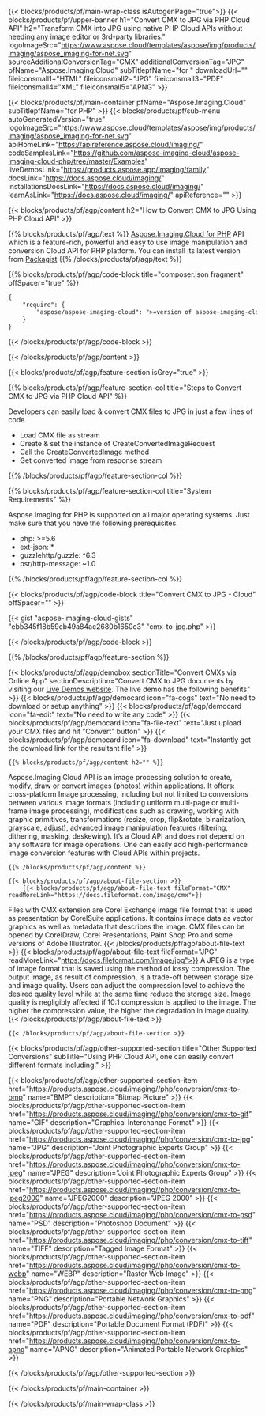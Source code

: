 ﻿---
title:  
weight: 1
url: /PHP/conversion/cmx-to-jpg/
description: Sample code for CMX to JPG  PHP Cloud API conversion. Use API example code for batch CMX files to JPG {action} within any PHP based application. 
---

{{< blocks/products/pf/main-wrap-class isAutogenPage="true">}}
{{< blocks/products/pf/upper-banner h1="Convert CMX to JPG via PHP Cloud API" h2="Transform CMX into JPG using native PHP Cloud APIs without needing any image editor or 3rd-party libraries." logoImageSrc="https://www.aspose.cloud/templates/aspose/img/products/imaging/aspose_imaging-for-net.svg" sourceAdditionalConversionTag="CMX" additionalConversionTag="JPG" pfName="Aspose.Imaging.Cloud" subTitlepfName="for " downloadUrl="" fileiconsmall1="HTML" fileiconsmall2="JPG" fileiconsmall3="PDF" fileiconsmall4="XML" fileiconsmall5="APNG" >}}


{{< blocks/products/pf/main-container pfName="Aspose.Imaging.Cloud" subTitlepfName="for PHP" >}}
{{< blocks/products/pf/sub-menu autoGeneratedVersion="true" logoImageSrc="https://www.aspose.cloud/templates/aspose/img/products/imaging/aspose_imaging-for-net.svg" apiHomeLink="https://apireference.aspose.cloud/imaging/" codeSamplesLink="https://github.com/aspose-imaging-cloud/aspose-imaging-cloud-php/tree/master/Examples" liveDemosLink="https://products.aspose.app/imaging/family" docsLink="https://docs.aspose.cloud/imaging/" installationsDocsLink="https://docs.aspose.cloud/imaging/" learnAsLink="https://docs.aspose.cloud/imaging/" apiReference="" >}}

{{< blocks/products/pf/agp/content h2="How to Convert CMX to JPG Using PHP Cloud API" >}}

{{% blocks/products/pf/agp/text %}}
[Aspose.Imaging.Cloud for PHP](https://products.aspose.cloud/imaging/php) 
API which is a feature-rich, powerful and easy to use image manipulation and conversion Cloud API for PHP platform. You can install its latest version from
[Packagist](https://packagist.org/packages/aspose/aspose-imaging-cloud)
{{% /blocks/products/pf/agp/text %}}

{{% blocks/products/pf/agp/code-block title="composer.json fragment" offSpacer="true" %}}
```xml
{
    "require": {
        "aspose/aspose-imaging-cloud": ">=version of aspose-imaging-cloud API"
    }
}
```
{{< /blocks/products/pf/agp/code-block >}}

{{< /blocks/products/pf/agp/content >}}

{{< blocks/products/pf/agp/feature-section isGrey="true" >}}

{{% blocks/products/pf/agp/feature-section-col title="Steps to Convert CMX to JPG via PHP Cloud API" %}}

Developers can easily load & convert CMX files to JPG in just a few lines of code.

+ Load CMX  file as stream
+ Create & set the instance of CreateConvertedImageRequest 
+ Call the CreateConvertedImage method
+ Get converted image from response stream

{{% /blocks/products/pf/agp/feature-section-col %}}

{{% blocks/products/pf/agp/feature-section-col title="System Requirements" %}}

Aspose.Imaging for PHP is supported on all major operating systems. Just make sure that you have the following prerequisites.
- php: >=5.6
- ext-json: *
- guzzlehttp/guzzle: ^6.3
- psr/http-message: ~1.0

{{% /blocks/products/pf/agp/feature-section-col %}}

{{< blocks/products/pf/agp/code-block title="Convert CMX to JPG - Cloud" offSpacer="" >}}

{{< gist "aspose-imaging-cloud-gists" "ebb345f18b59cb49a84ac2680b1650c3" "cmx-to-jpg.php" >}}

{{< /blocks/products/pf/agp/code-block >}}

{{% /blocks/products/pf/agp/feature-section %}}


<!-- aboutfile Starts -->
   {{< blocks/products/pf/agp/demobox sectionTitle="Convert CMXs via Online App" sectionDescription="Convert CMX to JPG documents by visiting our [Live Demos website](https://products.aspose.app/imaging/conversion). The live demo has the following benefits" >}}
            {{< blocks/products/pf/agp/democard icon="fa-cogs" text="No need to download or setup anything" >}}
            {{< blocks/products/pf/agp/democard icon="fa-edit" text="No need to write any code" >}}
            {{< blocks/products/pf/agp/democard icon="fa-file-text" text="Just upload your CMX files and hit \"Convert\" button" >}}
            {{< blocks/products/pf/agp/democard icon="fa-download" text="Instantly get the download link for the resultant file" >}}

    {{% blocks/products/pf/agp/content h2="" %}}

Aspose.Imaging Cloud API is an image processing solution to create, modify, draw or convert images (photos) within applications. It offers: cross-platform Image processing, including but not limited to conversions between various image formats (including uniform multi-page or multi-frame image processing), modifications such as drawing, working with graphic primitives, transformations (resize, crop, flip&rotate, binarization, grayscale, adjust), advanced image manipulation features (filtering, dithering, masking, deskewing). It’s a Cloud API and does not depend on any software for image operations. One can easily add high-performance image conversion features with Cloud APIs within projects. 
    
    {{% /blocks/products/pf/agp/content %}}

    {{< blocks/products/pf/agp/about-file-section >}}       
        {{< blocks/products/pf/agp/about-file-text fileFormat="CMX" readMoreLink="https://docs.fileformat.com/image/cmx">}}
Files with CMX extension are Corel Exchange image file format that is used as presentation by CorelSuite applications. It contains image data as vector graphics as well as metadata that describes the image. CMX files can be opened by CorelDraw, Corel Presentations, Paint Shop Pro and some versions of Adobe Illustrator.
        {{< /blocks/products/pf/agp/about-file-text >}}
        {{< blocks/products/pf/agp/about-file-text fileFormat="JPG" readMoreLink="https://docs.fileformat.com/image/jpg">}}
A JPEG is a type of image format that is saved using the method of lossy compression. The output image, as result of compression, is a trade-off between storage size and image quality. Users can adjust the compression level to achieve the desired quality level while at the same time reduce the storage size. Image quality is negligibly affected if 10:1 compression is applied to the image. The higher the compression value, the higher the degradation in image quality.
        {{< /blocks/products/pf/agp/about-file-text >}}

    {{< /blocks/products/pf/agp/about-file-section >}}

<!-- aboutfile Ends -->

{{< blocks/products/pf/agp/other-supported-section title="Other Supported Conversions" subTitle="Using PHP Cloud API, one can easily convert different formats including." >}}

{{< blocks/products/pf/agp/other-supported-section-item href="https://products.aspose.cloud/imaging//php/conversion/cmx-to-bmp" name="BMP" description="Bitmap Picture" >}}
{{< blocks/products/pf/agp/other-supported-section-item href="https://products.aspose.cloud/imaging//php/conversion/cmx-to-gif" name="GIF" description="Graphical Interchange Format" >}}
{{< blocks/products/pf/agp/other-supported-section-item href="https://products.aspose.cloud/imaging//php/conversion/cmx-to-jpg" name="JPG" description="Joint Photographic Experts Group" >}}
{{< blocks/products/pf/agp/other-supported-section-item href="https://products.aspose.cloud/imaging//php/conversion/cmx-to-jpeg" name="JPEG" description="Joint Photographic Experts Group" >}}
{{< blocks/products/pf/agp/other-supported-section-item href="https://products.aspose.cloud/imaging//php/conversion/cmx-to-jpeg2000" name="JPEG2000" description="JPEG 2000" >}}
{{< blocks/products/pf/agp/other-supported-section-item href="https://products.aspose.cloud/imaging//php/conversion/cmx-to-psd" name="PSD" description="Photoshop Document" >}}
{{< blocks/products/pf/agp/other-supported-section-item href="https://products.aspose.cloud/imaging//php/conversion/cmx-to-tiff" name="TIFF" description="Tagged Image Format" >}}
{{< blocks/products/pf/agp/other-supported-section-item href="https://products.aspose.cloud/imaging//php/conversion/cmx-to-webp" name="WEBP" description="Raster Web Image" >}}
{{< blocks/products/pf/agp/other-supported-section-item href="https://products.aspose.cloud/imaging//php/conversion/cmx-to-png" name="PNG" description="Portable Network Graphics" >}}
{{< blocks/products/pf/agp/other-supported-section-item href="https://products.aspose.cloud/imaging//php/conversion/cmx-to-pdf" name="PDF" description="Portable Document Format (PDF)" >}}
{{< blocks/products/pf/agp/other-supported-section-item href="https://products.aspose.cloud/imaging//php/conversion/cmx-to-apng" name="APNG" description="Animated Portable Network Graphics" >}}

{{< /blocks/products/pf/agp/other-supported-section >}}

{{< /blocks/products/pf/main-container >}}
    
{{< /blocks/products/pf/main-wrap-class >}}
